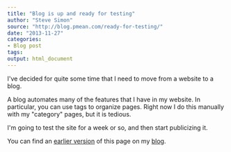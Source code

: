 ```yaml
---
title: "Blog is up and ready for testing"
author: "Steve Simon"
source: "http://blog.pmean.com/ready-for-testing/"
date: "2013-11-27"
categories:
- Blog post
tags:
output: html_document
---
```


I've decided for quite some time that I need to move from a website to a blog.

<!---More--->

A blog automates many of the features that I have in my website. In particular, you can use tags to organize pages. Right now I do this manually with my "category" pages, but it is tedious.

I'm going to test the site for a week or so, and then start publicizing it.

You can find an [earlier version][sim1] of this page on my [blog][sim2].

[sim1]: http://blog.pmean.com/ready-for-testing/
[sim2]: http://blog.pmean.com
